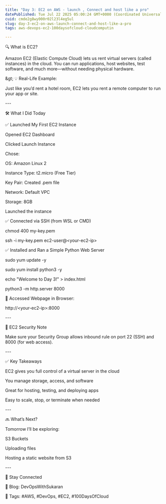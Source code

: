 ```yaml
---
title: "Day 3: EC2 on AWS - launch , Connect and host like a pro"
datePublished: Tue Jul 22 2025 05:00:24 GMT+0000 (Coordinated Universal Time)
cuid: cmde2g8wy000r02l23l4eg5ul
slug: day-3-ec2-on-aws-launch-connect-and-host-like-a-pro
tags: aws-devops-ec2-100daysofcloud-cloudcomputin

---
```


🔍 What is EC2?

Amazon EC2 (Elastic Compute Cloud) lets us rent virtual servers (called instances) in the cloud. You can run applications, host websites, test software, and much more—without needing physical hardware.

\&gt; 💡 Real-Life Example:

Just like you’d rent a hotel room, EC2 lets you rent a remote computer to run your app or site.

\---

🛠️ What I Did Today

✅ Launched My First EC2 Instance

Opened EC2 Dashboard

Clicked Launch Instance

Chose:

OS: Amazon Linux 2

Instance Type: t2.micro (Free Tier)

Key Pair: Created .pem file

Network: Default VPC

Storage: 8GB

Launched the instance

✅ Connected via SSH (from WSL or CMD)

chmod 400 my-key.pem

ssh -i my-key.pem ec2-user@&lt;your-ec2-ip&gt;

✅ Installed and Ran a Simple Python Web Server

sudo yum update -y

sudo yum install python3 -y

echo "Welcome to Day 3!" &gt; index.html

python3 -m http.server 8000

🧪 Accessed Webpage in Browser:

http://&lt;your-ec2-ip&gt;:8000

\---

🔐 EC2 Security Note

Make sure your Security Group allows inbound rule on port 22 (SSH) and 8000 (for web access).

\---

✅ Key Takeaways

EC2 gives you full control of a virtual server in the cloud

You manage storage, access, and software

Great for hosting, testing, and deploying apps

Easy to scale, stop, or terminate when needed

\---

🔜 What’s Next?

Tomorrow I’ll be exploring:

S3 Buckets

Uploading files

Hosting a static website from S3

\---

🔗 Stay Connected

📝 Blog: DevOpsWithSukaran

🔗 Tags: #AWS, #DevOps, #EC2, #100DaysOfCloud